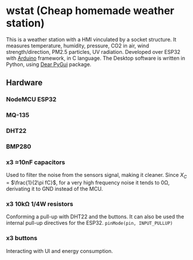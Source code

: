 # wstat (Cheap homemade weather station)

This is a weather station with a HMI vinculated by a socket structure. It measures temperature, humidity, pressure, CO2 in air, wind strength/direction, PM2.5 particles, UV radiation. Developed over ESP32 with [Arduino](https://docs.arduino.cc/) framework, in C language. The Desktop software is written in Python, using [Dear PyGui](https://dearpygui.readthedocs.io/en/latest/) package.

## Hardware

### NodeMCU ESP32
### MQ-135
### DHT22
### BMP280
### x3 ≈10nF capacitors
Used to filter the noise from the sensors signal, making it cleaner. Since $X_C$ = $\frac{1}{2\pi fC}$, for a very high frequency noise it tends to 0Ω, derivating it to GND instead of the MCU.
### x3 10kΩ 1/4W resistors
Conforming a pull-up with DHT22 and the buttons. It can also be used the internal pull-up directives for the ESP32. `pinMode(pin, INPUT_PULLUP)`
### x3 buttons
Interacting with UI and energy consumption.
### 
